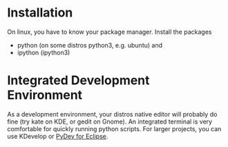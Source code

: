 Installation
============

On linux, you have to know your package manager. Install the packages 

  * python (on some distros python3, e.g. ubuntu) and
  * ipython (ipython3)


Integrated Development Environment
==================================

As a development environment, your distros native editor will probably do fine (try kate on KDE, or gedit on Gnome). An integrated terminal is very comfortable for quickly running python scripts. For larger projects, you can use KDevelop or [PyDev for Eclipse](Http://pydev.org). 
